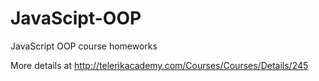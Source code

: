 # JavaScipt-OOP

JavaScript OOP course homeworks

More details at http://telerikacademy.com/Courses/Courses/Details/245
